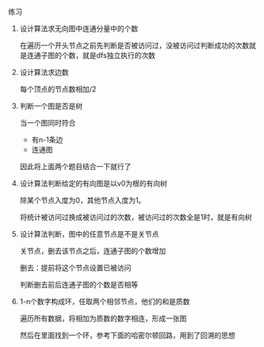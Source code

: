练习

1. 设计算法求无向图中连通分量中的个数

   在遍历一个开头节点之前先判断是否被访问过，没被访问过判断成功的次数就是连通子图的个数，就是dfs独立执行的次数

2. 设计算法求边数

   每个顶点的节点数相加/2

3. 判断一个图是否是树

   当一个图同时符合

   - 有n-1条边
   - 连通图

   因此将上面两个题目结合一下就行了

4. 设计算法判断给定的有向图是以v0为根的有向树

   除某个节点入度为0，其他节点入度为1。

   将统计被访问过换成被访问过的次数，被访问过的次数全是1时，就是有向树

5. 设计算法判断，图中的任意节点是不是关节点

   关节点，删去该节点之后，连通子图的个数增加

   删去：提前将这个节点设置已被访问

   判断删去前后连通子图的个数是否相等

6. 1-n个数字构成环，任取两个相邻节点，他们的和是质数

   遍历所有数据，将相加为质数的数字相连，形成一张图

   然后在里面找到一个环，参考下面的哈密尔顿回路，用到了回溯的思想